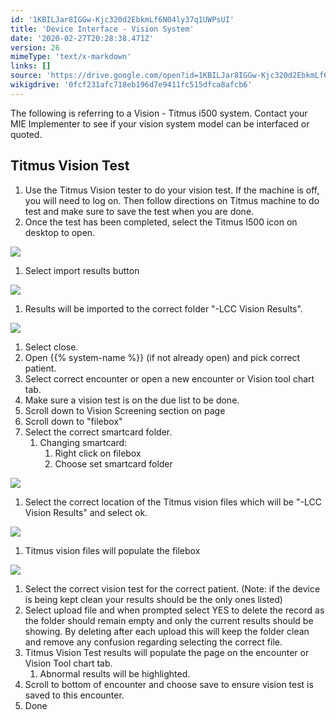 ```yaml
---
id: '1KBILJar8IGGw-Kjc320d2EbkmLf6N04ly37q1UWPsUI'
title: 'Device Interface - Vision System'
date: '2020-02-27T20:28:38.471Z'
version: 26
mimeType: 'text/x-markdown'
links: []
source: 'https://drive.google.com/open?id=1KBILJar8IGGw-Kjc320d2EbkmLf6N04ly37q1UWPsUI'
wikigdrive: '0fcf231afc718eb196d7e9411fc515dfca8afcb6'
---
```

The following is referring to a Vision - Titmus i500 system. Contact your MIE Implementer to see if your vision system model can be interfaced or quoted.

## Titmus Vision Test

1. Use the Titmus Vision tester to do your vision test. If the machine is off, you will need to log on. Then follow directions on Titmus machine to do test and make sure to save the test when you are done.
2. Once the test has been completed, select the Titmus I500 icon on desktop to open.

![](../device-interface-vision-system.assets/1404f790989fb85c7e6868d94e7b9ca0.png)

1. Select import results button

![](../device-interface-vision-system.assets/aeba8c51959a8dd1b576a8965d56e4ef.png)

1. Results will be imported to the correct folder "-LCC Vision Results".

![](../device-interface-vision-system.assets/c48073e9a9cca6c1338c2fd7d2aace81.png)

1. Select close.
2. Open {{% system-name %}} (if not already open) and pick correct patient.
3. Select correct encounter or open a new encounter or Vision tool chart tab.
4. Make sure a vision test is on the due list to be done.
5. Scroll down to Vision Screening section on page
6. Scroll down to "filebox"
7. Select the correct smartcard folder.
    1. Changing smartcard:
        1. Right click on filebox
        2. Choose set smartcard folder

![](../device-interface-vision-system.assets/2b683f2a7d8ec60a6ff787c8fada7df3.png)

1. Select the correct location of the Titmus vision files which will be "-LCC Vision Results" and select ok.

![](../device-interface-vision-system.assets/cb38a31e9b0e80d6f0fe19814f06f7cc.png)

1. Titmus vision files will populate the filebox

![](../device-interface-vision-system.assets/e12113987166cbb563c4a62e3d2a31de.png)

1. Select the correct vision test for the correct patient. (Note: if the device is being kept clean your results should be the only ones listed)
2. Select upload file and when prompted select YES to delete the record as the folder should remain empty and only the current results should be showing. By deleting after each upload this will keep the folder clean and remove any confusion regarding selecting the correct file.
3. Titmus Vision Test results will populate the page on the encounter or Vision Tool chart tab.
    1. Abnormal results will be highlighted.
4. Scroll to bottom of encounter and choose save to ensure vision test is saved to this encounter.
5. Done
